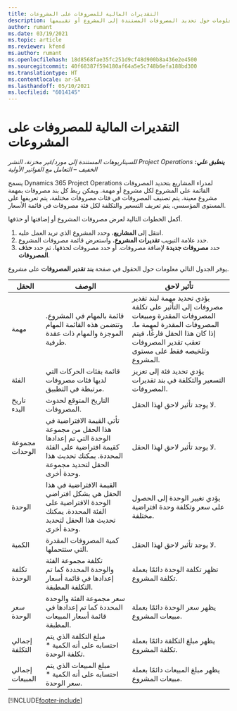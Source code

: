 ```yaml
---
title: التقديرات المالية للمصروفات على المشروعات
description: يوفر هذا الموضوع معلومات حول تحديد المصروفات المستندة إلى المشروع أو تقييمها.
author: rumant
ms.date: 03/19/2021
ms.topic: article
ms.reviewer: kfend
ms.author: rumant
ms.openlocfilehash: 18d8568fae35fc251d9cf48d900b8a436e2e4500
ms.sourcegitcommit: 40f68387f594180af64a5e5c748b6efa188bd300
ms.translationtype: HT
ms.contentlocale: ar-SA
ms.lasthandoff: 05/10/2021
ms.locfileid: "6014145"
---
```

# <a name="financial-estimates-for-expenses-on-projects"></a>التقديرات المالية للمصروفات على المشروعات
_**ينطبق علي:** ‏‫Project Operations للسيناريوهات المستندة إلى مورد/غير مخزنة‬، ‏‫النشر الخفيف – التعامل مع الفواتير الأولية‬_

يسمح Dynamics 365 Project Operations لمدراء المشاريع بتحديد المصروفات القائمة على المشروع لكل مشروع أو مهمة. ويمكن ربط كل بند مصروفات بمهمة مشروع معينة. يتم تصنيف المصروفات في فئات مصروفات مختلفة، يتم تعريفها على المستوى المؤسسي. يتم تعريف التسعير والتكلفة لكل فئة مصروفات في قائمة الأسعار. 

أكمل الخطوات التالية لعرض مصروفات المشروع أو إضافتها أو حذفها.

1. انتقل إلى **المشاريع**، وحدد المشروع الذي تريد العمل عليه.
2. حدد علامة التبويب **تقديرات المشروع**، واستعرض قائمة مصروفات المشروع.
3. حدد **مصروفات جديدة** لإضافة مصروفات. أو حدد مصروفات لحذفها، ثم حدد **حذف المصروفات**.

يوفر الجدول التالي معلومات حول الحقول في صفحة **بند تقدير المصروفات** على مشروع. 

| **الحقل** | **الوصف** | **تأثير لاحق** |
| --- | --- | --- |
| مهمة | قائمة بالمهام في المشروع. وتتضمن هذه القائمة المهام الموجزة والمهام ذات عقدة طرفية. | يؤدي تحديد مهمة لبند تقدير مصروفات إلى التأثير على تكلفة المصروفات المقدرة ومبيعات المصروفات المقدرة لمهمة ما. إذا كان هذا الحقل فارغًا، فيتم تعقب تقدير المصروفات وتلخيصه فقط على مستوى المشروع. |
| الفئة | قائمة بفئات الحركات التي لديها فئات مصروفات مرتبطة في التطبيق. | يؤدي تحديد فئة إلى تعزيز التسعير والتكلفة في بند تقديرات المصروفات. |
| تاريخ البدء | التاريخ المتوقع لحدوث المصروفات. | لا يوجد تأثير لاحق لهذا الحقل. |
| مجموعة الوحدات | تأتي القيمة الافتراضية في هذا الحقل من مجموعة الوحدة التي تم إعدادها كقيمة افتراضية على الفئة المحددة. يمكنك تحديث هذا الحقل لتحديد مجموعة وحدة أخرى. | لا يوجد تأثير لاحق لهذا الحقل. |
| الوحدة | القيمة الافتراضية في هذا الحقل هي بشكل افتراضي الوحدة الافتراضية على الفئة المحددة. يمكنك تحديث هذا الحقل لتحديد وحدة أخرى. | يؤدي تغيير الوحدة إلى الحصول على سعر وتكلفة وحدة افتراضية مختلفة. |
| الكمية | كمية المصروفات المقدرة التي ستتحملها. | لا يوجد تأثير لاحق لهذا الحقل. |
| تكلفة الوحدة | تكلفة مجموعة الفئة والوحدة المحددة كما تم إعدادها في قائمة أسعار التكلفة المطبقة. | تظهر تكلفة الوحدة دائمًا بعملة تكلفة المشروع. |
| سعر الوحدة | سعر مجموعة الفئة والوحدة المحددة كما تم إعدادها في قائمة أسعار المبيعات المطبقة. | يظهر سعر الوحدة دائمًا بعملة مبيعات المشروع. |
| إجمالي التكلفة | مبلغ التكلفة الذي يتم احتسابه على أنه الكمية \* تكلفة الوحدة.| يظهر مبلغ التكلفة دائمًا بعملة تكلفة المشروع. |
| إجمالي المبيعات | مبلغ المبيعات الذي يتم احتسابه على أنه الكمية \* سعر الوحدة. | يظهر مبلغ المبيعات دائمًا بعملة مبيعات المشروع. |


[!INCLUDE[footer-include](../includes/footer-banner.md)]
